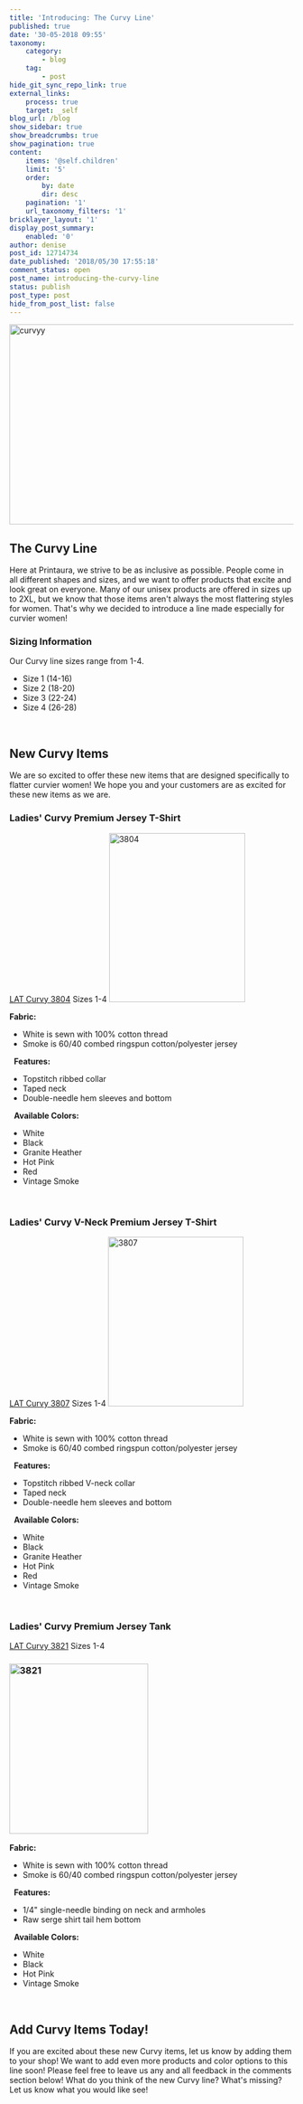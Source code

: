 ```yaml
---
title: 'Introducing: The Curvy Line'
published: true
date: '30-05-2018 09:55'
taxonomy:
    category:
        - blog
    tag:
        - post
hide_git_sync_repo_link: true
external_links:
    process: true
    target: _self
blog_url: /blog
show_sidebar: true
show_breadcrumbs: true
show_pagination: true
content:
    items: '@self.children'
    limit: '5'
    order:
        by: date
        dir: desc
    pagination: '1'
    url_taxonomy_filters: '1'
bricklayer_layout: '1'
display_post_summary:
    enabled: '0'
author: denise
post_id: 12714734
date_published: '2018/05/30 17:55:18'
comment_status: open
post_name: introducing-the-curvy-line
status: publish
post_type: post
hide_from_post_list: false
---
```


<img src="https://printaura.com/wp-content/uploads/2018/05/curvyy.jpg" alt="curvyy" width="679" height="354" class="alignnone size-full wp-image-12714758" />
<h2>The Curvy Line</h2>
Here at Printaura, we strive to be as inclusive as possible. People come in all different shapes and sizes, and we want to offer products that excite and look great on everyone. Many of our unisex products are offered in sizes up to 2XL, but we know that those items aren't always the most flattering styles for women. That's why we decided to introduce a line made especially for curvier women!
<h3>Sizing Information</h3>
Our Curvy line sizes range from 1-4.
<ul>
 	<li>Size 1 (14-16)</li>
 	<li>Size 2 (18-20)</li>
 	<li>Size 3 (22-24)</li>
 	<li>Size 4 (26-28)</li>
</ul>
&nbsp;
<h2>New Curvy Items</h2>
We are so excited to offer these new items that are designed specifically to flatter curvier women! We hope you and your customers are as excited for these new items as we are. 
<h3>Ladies' Curvy Premium Jersey T-Shirt</h3>
<a href="https://printaura.com/product-view/?v=1&hdn=NTQx" rel="noopener" target="_blank">LAT Curvy 3804</a>
Sizes 1-4
<img class="alignnone size-full wp-image-12714742" src="https://printaura.com/wp-content/uploads/2018/05/3804.png" alt="3804" width="241" height="299" />

<strong>Fabric:</strong>
<ul class="bullet">
 	<li>White is sewn with 100% cotton thread</li>
 	<li>Smoke is 60/40 combed ringspun cotton/polyester jersey</li>
</ul>
&nbsp;
<strong>Features:</strong>
<ul class="bullet">
 	<li>Topstitch ribbed collar</li>
 	<li>Taped neck</li>
 	<li>Double-needle hem sleeves and bottom</li>
</ul>
&nbsp;
<strong>Available Colors:</strong>
<ul>
 	<li>White</li>
 	<li>Black</li>
 	<li>Granite Heather</li>
 	<li>Hot Pink</li>
 	<li>Red</li>
 	<li>Vintage Smoke</li>
</ul>
&nbsp;
<h3>Ladies' Curvy V-Neck Premium Jersey T-Shirt</h3>
<a href="https://printaura.com/product-view/?v=1&hdn=NTQy" rel="noopener" target="_blank">LAT Curvy 3807</a>
Sizes 1-4
<img class="alignnone size-large wp-image-12714743" src="https://printaura.com/wp-content/uploads/2018/05/3807.png" alt="3807" width="240" height="300" />

<strong>Fabric:</strong>
<ul class="bullet">
 	<li>White is sewn with 100% cotton thread</li>
 	<li>Smoke is 60/40 combed ringspun cotton/polyester jersey</li>
</ul>
&nbsp;
<strong>Features:</strong>
<ul class="bullet">
 	<li>Topstitch ribbed V-neck collar</li>
 	<li>Taped neck</li>
 	<li>Double-needle hem sleeves and bottom</li>
</ul>
&nbsp;
<strong>Available Colors:</strong>
<ul>
 	<li>White</li>
 	<li>Black</li>
 	<li>Granite Heather</li>
 	<li>Hot Pink</li>
 	<li>Red</li>
 	<li>Vintage Smoke</li>
</ul>
&nbsp;
<h3>Ladies' Curvy Premium Jersey Tank</h3>
<a href="https://printaura.com/product-view/?v=1&hdn=NTQz" rel="noopener" target="_blank">LAT Curvy 3821</a>
Sizes 1-4
<h3><img class="alignnone size-large wp-image-12714744" src="https://printaura.com/wp-content/uploads/2018/05/3821.png" alt="3821" width="246" height="301" /></h3>
<strong>Fabric:</strong>
<ul>
 	<li>White is sewn with 100% cotton thread</li>
 	<li>Smoke is 60/40 combed ringspun cotton/polyester jersey</li>
</ul>
&nbsp;
<strong>Features:</strong>
<ul>
 	<li>1/4" single-needle binding on neck and armholes</li>
 	<li>Raw serge shirt tail hem bottom</li>
</ul>
&nbsp;
<strong>Available Colors:</strong>
<ul>
 	<li>White</li>
 	<li>Black</li>
 	<li>Hot Pink</li>
 	<li>Vintage Smoke</li>
</ul>
&nbsp;
<h2>Add Curvy Items Today!</h2>
If you are excited about these new Curvy items, let us know by adding them to your shop! We want to add even more products and color options to this line soon! Please feel free to leave us any and all feedback in the comments section below! What do you think of the new Curvy line? What's missing? Let us know what you would like see!